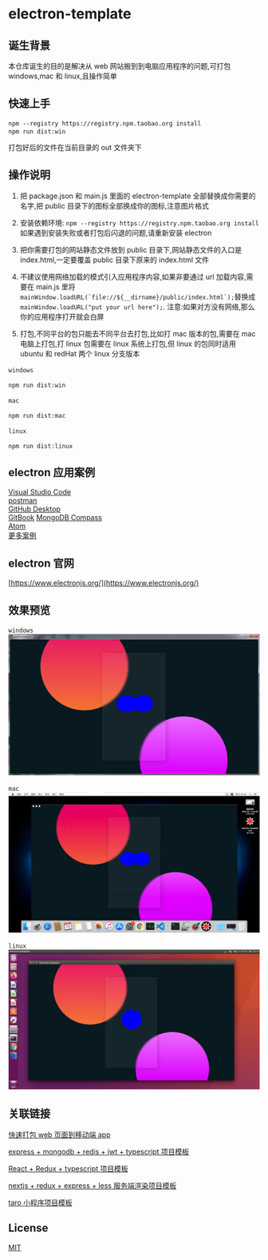 # electron-template

## 诞生背景

本仓库诞生的目的是解决从 web 网站搬到到电脑应用程序的问题,可打包 windows,mac 和 linux,且操作简单

## 快速上手

```shell
npm --registry https://registry.npm.taobao.org install
npm run dist:win
```

打包好后的文件在当前目录的 out 文件夹下

## 操作说明

1. 把 package.json 和 main.js 里面的 electron-template 全部替换成你需要的名字,把 public 目录下的图标全部换成你的图标,注意图片格式

2. 安装依赖环境: `npm --registry https://registry.npm.taobao.org install`  
   如果遇到安装失败或者打包后闪退的问题,请重新安装 electron

3. 把你需要打包的网站静态文件放到 public 目录下,网站静态文件的入口是 index.html,一定要覆盖 public 目录下原来的 index.html 文件

4. 不建议使用网络加载的模式引入应用程序内容,如果非要通过 url 加载内容,需要在 main.js 里将`` mainWindow.loadURL(`file://${__dirname}/public/index.html`); ``替换成`mainWindow.loadURL("put your url here");`.
   注意:如果对方没有网络,那么你的应用程序打开就会白屏

5. 打包,不同平台的包只能去不同平台去打包,比如打 mac 版本的包,需要在 mac 电脑上打包,打 linux 包需要在 linux 系统上打包,但 linux 的包同时适用 ubuntu 和 redHat 两个 linux 分支版本

`windows`

```shell
npm run dist:win
```

`mac`

```shell
npm run dist:mac
```

`linux`

```shell
npm run dist:linux
```

## electron 应用案例

[Visual Studio Code](https://www.electronjs.org/apps/visual-studio-code)  
[postman](https://www.electronjs.org/apps/postman)  
[GitHub Desktop](https://www.electronjs.org/apps/github-desktop)  
[GitBook](https://www.electronjs.org/apps/gitbook)
[MongoDB Compass](https://www.electronjs.org/apps/mongodb-compass)  
[Atom](https://www.electronjs.org/apps/atom)  
[更多案例](https://www.electronjs.org/apps)

## electron 官网

[https://www.electronjs.org/](https://www.electronjs.org/)

## 效果预览

`windows`  
![windows](./docs/windows.png)

`mac`  
![mac](./docs/mac.png)

`linux`  
![linux](./docs/linux.png)

## 关联链接

[快速打包 web 页面到移动端 app](https://github.com/zhoushoujian/cordova-template)

[express + mongodb + redis + jwt + typescript 项目模板](https://github.com/zhoushoujian/typescript-express-templates)

[React + Redux + typescript 项目模板](https://github.com/zhoushoujian/typescript-react-templates)

[nextjs + redux + express + less 服务端渲染项目模板](https://github.com/zhoushoujian/nextjs)

[taro 小程序项目模板](https://github.com/zhoushoujian/taro)

## License

[MIT](./LICENSE)
